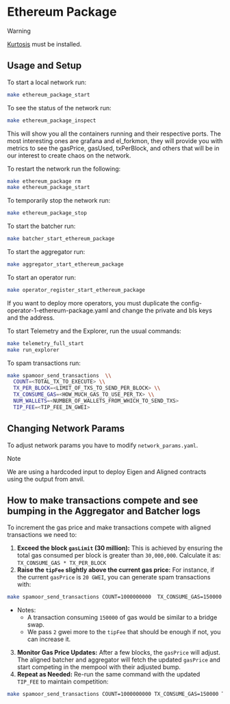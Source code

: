 # Ethereum Package

> [!WARNING]
> [Kurtosis](https://github.com/kurtosis-tech/kurtosis) must be installed.

## Usage and Setup

To start a local network run:

```bash
make ethereum_package_start
```

To see the status of the network run:

```bash
make ethereum_package_inspect
```

This will show you all the containers running and their respective ports. The most interesting ones are grafana and el_forkmon, they will provide you with metrics to see the gasPrice, gasUsed, txPerBlock, and others that will be in our interest to create chaos on the network.

To restart the network run the following:

```bash
make ethereum_package rm
make ethereum_package_start
```

To temporarily stop the network run:

```bash
make ethereum_package_stop
```

To start the batcher run:

```bash
make batcher_start_ethereum_package
```

To start the aggregator run:

```bash
make aggregator_start_ethereum_package
```

To start an operator run:

```bash
make operator_register_start_ethereum_package
```

If you want to deploy more operators, you must duplicate the config-operator-1-ethereum-package.yaml and change the private and bls keys and the address.

To start Telemetry and the Explorer, run the usual commands:

```bash
make telemetry_full_start
make run_explorer
```

To spam transactions run:

```bash
make spamoor_send_transactions  \\
  COUNT=<TOTAL_TX_TO_EXECUTE> \\
  TX_PER_BLOCK=<LIMIT_OF_TXS_TO_SEND_PER_BLOCK> \\
  TX_CONSUME_GAS=<HOW_MUCH_GAS_TO_USE_PER_TX> \\
  NUM_WALLETS=<NUMBER_OF_WALLETS_FROM_WHICH_TO_SEND_TXS>
  TIP_FEE=<TIP_FEE_IN_GWEI>
```

## Changing Network Params

To adjust network params you have to modify `network_params.yaml`.

> [!NOTE]
> We are using a hardcoded input to deploy Eigen and Aligned contracts using the output from anvil.

## How to make transactions compete and see bumping in the Aggregator and Batcher logs

To increment the gas price and make transactions compete with aligned transactions we need to:

1. **Exceed the block `gasLimit` (30 million):** This is achieved by ensuring the total gas consumed per block is greater than `30,000,000`. Calculate it as: `TX_CONSUME_GAS * TX_PER_BLOCK` 
2. **Raise the `tipFee` slightly above the current gas price:** For instance, if the current `gasPrice` is `20 GWEI`, you can generate spam transactions with:

```bash
make spamoor_send_transactions COUNT=1000000000  TX_CONSUME_GAS=150000 TX_PER_BLOCK=210 NUM_WALLETS=1000 TIP_FEE=22
```

- Notes:
    - A transaction consuming `150000` of gas would be similar to a bridge swap.
    - We pass `2` gwei more to the `tipFee` that should be enough if not, you can increase it.

3. **Monitor Gas Price Updates:** After a few blocks, the `gasPrice` will adjust. The aligned batcher and aggregator will fetch the updated `gasPrice` and start competing in the mempool with their adjusted bump.
4. **Repeat as Needed:** Re-run the same command with the updated `TIP_FEE` to maintain competition:

```bash
make spamoor_send_transactions COUNT=1000000000 TX_CONSUME_GAS=150000 TX_PER_BLOCK=210 NUM_WALLETS=1000 TIP_FEE=<new_tip_fee>
```